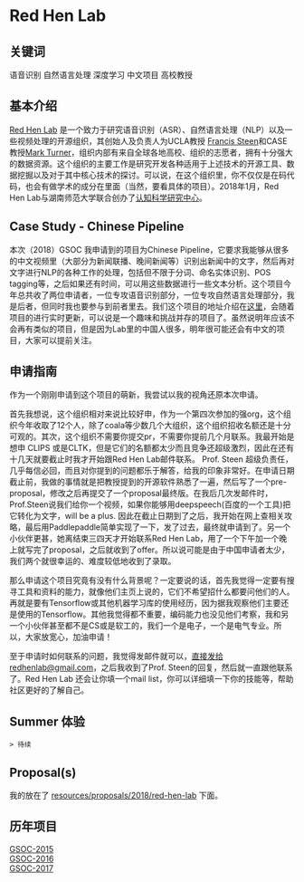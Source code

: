 # Red Hen Lab

## 关键词
语音识别 自然语言处理 深度学习  中文项目 高校教授 

## 基本介绍
[Red Hen Lab](http://www.redhenlab.org/home) 是一个致力于研究语音识别（ASR）、自然语言处理（NLP）以及一些视频处理的开源组织，其创始人及负责人为UCLA教授 [Francis Steen](http://cogweb.ucla.edu/steen/)和CASE教授[Mark Turner](http://markturner.org/)，组织内部有来自全球各地高校、组织的志愿者，拥有十分强大的数据资源。这个组织的主要工作是研究开发各种适用于上述技术的开源工具、数据挖掘以及对于其中核心技术的探讨。可以说，在这个组织里，你不仅仅是在码代码，也会有做学术的成分在里面（当然，要看具体的项目）。2018年1月，Red Hen Lab与湖南师范大学联合创办了[认知科学研究中心](http://cognitivescience.hunnu.edu.cn)。

## Case Study - Chinese Pipeline

本次（2018）GSOC 我申请到的项目为Chinese Pipeline，它要求我能够从很多的中文视频里（大部分为新闻联播、晚间新闻等）识别出新闻中的文字，然后再对文字进行NLP的各种工作的处理，包括但不限于分词、命名实体识别、POS tagging等，之后如果还有时间，可以用这些数据进行一些文本分析。这个项目今年总共收了两位申请者，一位专攻语音识别部分，一位专攻自然语言处理部分，我是后者，但同时我也要参与到前者里去。我们这个项目的地址介绍在[这里](http://www.redhenlab.org/home/the-cognitive-core-research-topics-in-red-hen/chinese-pipeline)，会随着项目的进行实时更新，可以说是一个趣味和挑战并存的项目了。虽然说明年应该不会再有类似的项目，但是因为Lab里的中国人很多，明年很可能还会有中文的项目，大家可以提前关注。


## 申请指南

作为一个刚刚申请到这个项目的萌新，我尝试以我的视角还原本次申请。

首先我想说，这个组织相对来说比较好申，作为一个第四次参加的强org，这个组织今年收取了12个人，除了coala等少数几个大组织，这个组织招收名额还是十分可观的。其次，这个组织不需要你提交pr，不需要你提前几个月联系。我最开始是想申 CLIPS 或是CLTK，但是它们的名额都太少而且竞争还超级激烈，因此在还有十几天就要截止时我才开始跟Red Hen Lab邮件联系。 Prof. Steen 超级负责任，几乎每信必回，而且对你提到的问题都乐于解答，给我的印象非常好。在申请日期截止前，我做的事情就是把教授提到的开源软件熟悉了一遍，然后写了一个pre-proposal，修改之后再提交了一个proposal最终版。在我后几次发邮件时，Prof.Steen说我们给你一个视频，如果你能够用deepspeech(百度的一个工具)把它转化为文字，will be a plus. 因此在截止日期到了之后，我开始在网上查相关攻略，最后用Paddlepaddle简单实现了一下，发了过去，最终就申请到了。另一个小伙伴更甚，她离结束三四天才开始联系Red Hen Lab，用了一个下午加一个晚上就写完了proposal，之后就收到了offer。所以说可能是由于中国申请者太少，我们两个就很幸运的、难度较低地收到了录取。

那么申请这个项目究竟有没有什么背景呢？一定要说的话，首先我觉得一定要有搜寻工具和资料的能力，就像他们主页上说的，它们不希望招什么都要问他们的人。再就是要有Tensorflow或其他机器学习库的使用经历，因为据我观察他们主要还是使用的Tensorflow。其他我觉得都不重要，编码能力也没见他们考察，我和另一个小伙伴甚至都不是CS或是软工的，我们一个是电子，一个是电气专业。所以，大家放宽心，加油申请！

至于申请时如何联系的问题，我觉得发邮件就可以，直接发给redhenlab@gmail.com，之后我收到了Prof. Steen的回复，然后就一直跟他联系了。Red Hen Lab 还会让你填一个mail list，你可以详细填一下你的技能等，帮助社区更好的了解自己。
## Summer 体验
	> 待续

## Proposal(s)
我的放在了 [resources/proposals/2018/red-hen-lab](../proposals/2018/red-hen-lab) 下面。

## 历年项目
[GSOC-2015](https://www.google-melange.com/archive/gsoc/2015/orgs/redhenlab)               
[GSOC-2016](https://summerofcode.withgoogle.com/archive/2016/organizations/5973353810624512/#projects)         
[GSOC-2017](https://summerofcode.withgoogle.com/archive/2017/organizations/6645492838563840/)   

